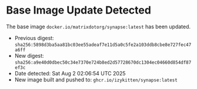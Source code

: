 # Base Image Update Detected
The base image `docker.io/matrixdotorg/synapse:latest` has been updated.
- Previous digest: `sha256:5898d3ba5aa81bc03ee55adeaf7e11d5a0c5fe2a103ddb8cbe8e727fec47a6ff`
- New digest: `sha256:a9e40d0dbec50c34e7370e724b8ed2d57728670dc1304ec04660d854df87ef3c`
- Date detected: Sat Aug  2 02:06:54 UTC 2025
- New image built and pushed to: `ghcr.io/izykitten/synapse:latest`
